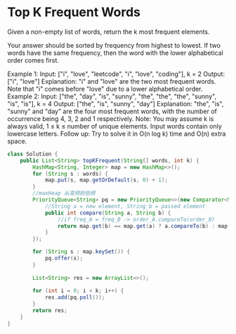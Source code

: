 # Top K Frequent Words
Given a non-empty list of words, return the k most frequent elements.

Your answer should be sorted by frequency from highest to lowest. If two words have the same frequency, then the word with the lower alphabetical order comes first.

Example 1:
Input: ["i", "love", "leetcode", "i", "love", "coding"], k = 2
Output: ["i", "love"]
Explanation: "i" and "love" are the two most frequent words.
    Note that "i" comes before "love" due to a lower alphabetical order.
Example 2:
Input: ["the", "day", "is", "sunny", "the", "the", "the", "sunny", "is", "is"], k = 4
Output: ["the", "is", "sunny", "day"]
Explanation: "the", "is", "sunny" and "day" are the four most frequent words,
    with the number of occurrence being 4, 3, 2 and 1 respectively.
Note:
You may assume k is always valid, 1 ≤ k ≤ number of unique elements.
Input words contain only lowercase letters.
Follow up:
Try to solve it in O(n log k) time and O(n) extra space.


```java
class Solution {
    public List<String> topKFrequent(String[] words, int k) {
        HashMap<String, Integer> map = new HashMap<>();
        for (String s : words) {
            map.put(s, map.getOrDefault(s, 0) + 1);
        }
        //maxHeap 从高频到低频
        PriorityQueue<String> pq = new PriorityQueue<>(new Comparator<String>(){
            //String a = new element, String b = passed element
            public int compare(String a, String b) {
                //if freq_A = freq_B -> order_A.compareTo(order_B)
                return map.get(b) == map.get(a) ? a.compareTo(b) : map.get(b) - map.get(a); //return 1 to sift down  otherwise -1 to sift up.
            }
        });

        for (String s : map.keySet()) {
            pq.offer(s);
        }
            
        List<String> res = new ArrayList<>();
        
        for (int i = 0; i < k; i++) {
            res.add(pq.poll());
        }
        return res;
    }
}
```